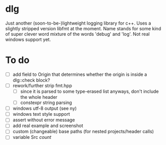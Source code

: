 dlg
===

Just another (soon-to-be-)lightweight logging library for c++.
Uses a slightly stripped version libfmt at the moment.
Name stands for some kind of super clever word mixture of the words 'debug' and 'log'.
Not real windows support yet.

To do
=====

- [ ] add field to Origin that determines whether the origin is inside a dlg::check block?
- [ ] rework/further strip fmt.hpp
	- [ ] since it is parsed to some type-erased list anyways, don't include the whole header
	- [ ] constexpr string parsing
- [ ] windows utf-8 output (see ny)
- [ ] windows text style support
- [ ] assert without error message
- [ ] add real example and screenshot
- [ ] custom (changeable) base paths (for nested projects/header calls)
- [ ] variable Src<I> count
